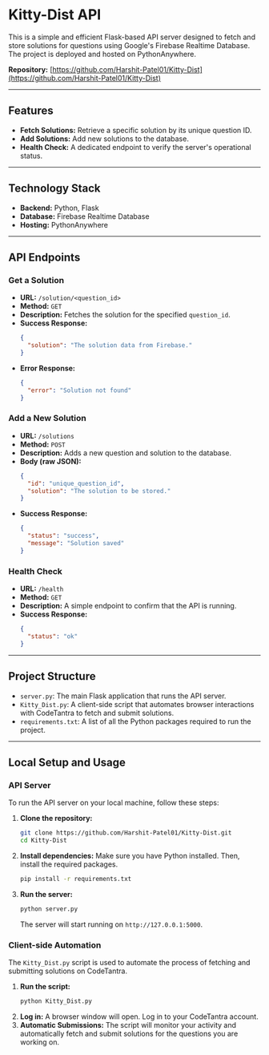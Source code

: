 # Kitty-Dist API

This is a simple and efficient Flask-based API server designed to fetch and store solutions for questions using Google's Firebase Realtime Database. The project is deployed and hosted on PythonAnywhere.

**Repository:** [https://github.com/Harshit-Patel01/Kitty-Dist](https://github.com/Harshit-Patel01/Kitty-Dist)

---

## Features

- **Fetch Solutions:** Retrieve a specific solution by its unique question ID.
- **Add Solutions:** Add new solutions to the database.
- **Health Check:** A dedicated endpoint to verify the server's operational status.

---

## Technology Stack

- **Backend:** Python, Flask
- **Database:** Firebase Realtime Database
- **Hosting:** PythonAnywhere

---

## API Endpoints

### Get a Solution

- **URL:** `/solution/<question_id>`
- **Method:** `GET`
- **Description:** Fetches the solution for the specified `question_id`.
- **Success Response:**
  ```json
  {
    "solution": "The solution data from Firebase."
  }
  ```
- **Error Response:**
  ```json
  {
    "error": "Solution not found"
  }
  ```

### Add a New Solution

- **URL:** `/solutions`
- **Method:** `POST`
- **Description:** Adds a new question and solution to the database.
- **Body (raw JSON):**
  ```json
  {
    "id": "unique_question_id",
    "solution": "The solution to be stored."
  }
  ```
- **Success Response:**
  ```json
  {
    "status": "success",
    "message": "Solution saved"
  }
  ```

### Health Check

- **URL:** `/health`
- **Method:** `GET`
- **Description:** A simple endpoint to confirm that the API is running.
- **Success Response:**
  ```json
  {
    "status": "ok"
  }
  ```

---

## Project Structure

-   `server.py`: The main Flask application that runs the API server.
-   `Kitty_Dist.py`: A client-side script that automates browser interactions with CodeTantra to fetch and submit solutions.
-   `requirements.txt`: A list of all the Python packages required to run the project.

---

## Local Setup and Usage

### API Server

To run the API server on your local machine, follow these steps:

1.  **Clone the repository:**
    ```bash
    git clone https://github.com/Harshit-Patel01/Kitty-Dist.git
    cd Kitty-Dist
    ```

2.  **Install dependencies:**
    Make sure you have Python installed. Then, install the required packages.
    ```bash
    pip install -r requirements.txt
    ```

3.  **Run the server:**
    ```bash
    python server.py
    ```
    The server will start running on `http://127.0.0.1:5000`.

### Client-side Automation

The `Kitty_Dist.py` script is used to automate the process of fetching and submitting solutions on CodeTantra.

1.  **Run the script:**
    ```bash
    python Kitty_Dist.py
    ```
2.  **Log in:**
    A browser window will open. Log in to your CodeTantra account.
3.  **Automatic Submissions:**
    The script will monitor your activity and automatically fetch and submit solutions for the questions you are working on.
